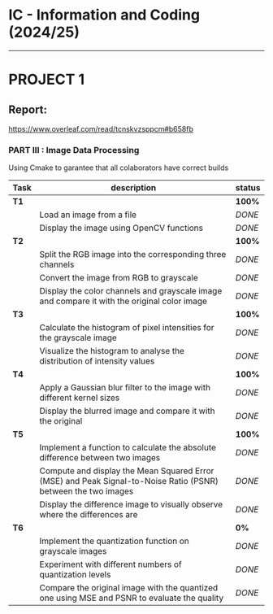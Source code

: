 # IC - Information and Coding (2024/25)

---
# PROJECT 1 

## Report:
https://www.overleaf.com/read/tcnskvzsppcm#b658fb


### PART III : Image Data Processing
Using Cmake to garantee that all colaborators have correct builds

| Task              | description     | status          |
|-------------------|-----------------|-----------------|
| **T1** | | **100%** |
|  | Load an image from a file | *DONE* |
| | Display the image using OpenCV functions | *DONE* |
| **T2** | | **100%** |
| | Split the RGB image into the corresponding three channels | *DONE* |
| | Convert the image from RGB to grayscale | *DONE* |
| | Display the color channels and grayscale image and compare it with the original color image | *DONE* |
| **T3** | | **100%** |
| | Calculate the histogram of pixel intensities for the grayscale image |*DONE* |
| | Visualize the histogram to analyse the distribution of intensity values | *DONE* |
| **T4** | | **100%** |
| | Apply a Gaussian blur filter to the image with different kernel sizes | *DONE* |
| | Display the blurred image and compare it with the original | *DONE* |
| **T5** | | **100%** |
| | Implement a function to calculate the absolute difference between two images | *DONE* |
| | Compute and display the Mean Squared Error (MSE) and Peak Signal-to-Noise Ratio (PSNR) between the two images | *DONE* |
| | Display the difference image to visually observe where the differences are | *DONE* |
| **T6** | | **0%** |
| | Implement the quantization function on grayscale images | *DONE* |
| | Experiment with different numbers of quantization levels | *DONE* |
| | Compare the original image with the quantized one using MSE and PSNR to evaluate the quality | *DONE* |


